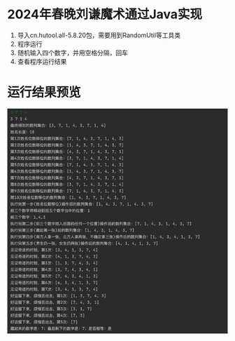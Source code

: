 # 2024年春晚刘谦魔术通过Java实现
1. 导入cn.hutool.all-5.8.20包，需要用到RandomUtil等工具类
2. 程序运行
2. 随机输入四个数字，并用空格分隔，回车
3. 查看程序运行结果

# 运行结果预览
![img.png](img.png)
